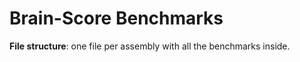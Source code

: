 # Brain-Score Benchmarks

**File structure**: one file per assembly with all the benchmarks inside.
